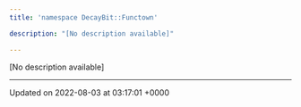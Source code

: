 ```yaml
---
title: 'namespace DecayBit::Functown'

description: "[No description available]"

---
```







[No description available]






-------------------------------

Updated on 2022-08-03 at 03:17:01 +0000
